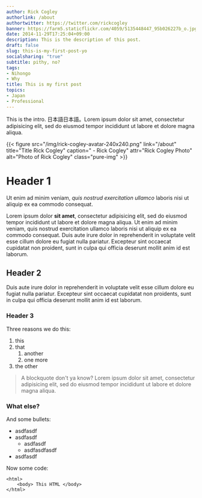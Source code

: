 ```yaml
---
author: Rick Cogley
authorlink: /about
authortwitter: https://twitter.com/rickcogley
banner: https://farm5.staticflickr.com/4059/5135448447_95b026227b_o.jpg
date: 2014-11-29T17:25:04+09:00
description: This is the description of this post.
draft: false
slug: this-is-my-first-post-yo
socialsharing: "true"
subtitle: pithy, no?
tags:
- Nihongo
- Why
title: This is my first post
topics:
- Japan
- Professional
---
```


This is the intro. 日本語日本語。Lorem ipsum dolor sit amet, consectetur adipisicing elit, sed do eiusmod tempor incididunt ut labore et dolore magna aliqua. 

{{< figure src="/img/rick-cogley-avatar-240x240.png" link="/about" title="Title Rick Cogley" caption=" - Rick Cogley" attr="Rick Cogley Photo" alt="Photo of Rick Cogley" class="pure-img"  >}} 


# Header 1

Ut enim ad minim veniam, _quis nostrud exercitation ullamco_ laboris nisi ut aliquip ex ea commodo consequat. 

Lorem ipsum dolor **sit amet**, consectetur adipisicing elit, sed do eiusmod tempor incididunt ut labore et dolore magna aliqua. Ut enim ad minim veniam, quis nostrud exercitation ullamco laboris nisi ut aliquip ex ea commodo consequat. Duis aute irure dolor in reprehenderit in voluptate velit esse cillum dolore eu fugiat nulla pariatur. Excepteur sint occaecat cupidatat non proident, sunt in culpa qui officia deserunt mollit anim id est laborum. 

## Header 2

Duis aute irure dolor in reprehenderit in voluptate velit esse cillum dolore eu fugiat nulla pariatur. Excepteur sint occaecat cupidatat non proidents, sunt in culpa qui officia deserunt mollit anim id est laborum. 

### Header 3  
  
Three reasons we do this:  

1. this
1. that
    1. another
    1. one more
1. the other

> A blockquote don't ya know? Lorem ipsum dolor sit amet, consectetur adipisicing elit, sed do eiusmod tempor incididunt ut labore et dolore magna aliqua. 

### What else? 

And some bullets: 

* asdfasdf
* asdfasdf
    * asdfasdf
    * asdfasdfasdf
* asdfasdf

Now some code: 

~~~
<html>
    <body> This HTML </body>
</html>
~~~



